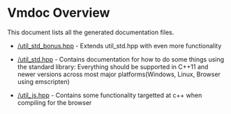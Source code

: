 # Vmdoc Overview

This document lists all the generated documentation files.

- [/util_std_bonus.hpp]( util_std_bonus.hpp_8462c7.md ) - Extends util_std.hpp with even more functionality

- [/util_std.hpp]( util_std.hpp_67d6bb.md ) - Contains documentation for how to do some things using the standard library: Everything should be supported in C++11 and newer versions across most major platforms(Windows, Linux, Browser using emscripten)

- [/util_js.hpp]( util_js.hpp_a97aab.md ) - Contains some functionality targetted at c++ when compiling for the browser

